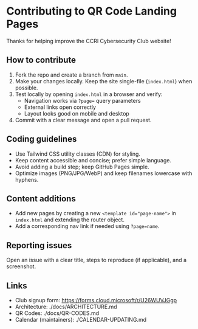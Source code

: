 # Contributing to QR Code Landing Pages

Thanks for helping improve the CCRI Cybersecurity Club website!

## How to contribute

1. Fork the repo and create a branch from `main`.
2. Make your changes locally. Keep the site single-file (`index.html`) when possible.
3. Test locally by opening `index.html` in a browser and verify:
   - Navigation works via `?page=` query parameters
   - External links open correctly
   - Layout looks good on mobile and desktop
4. Commit with a clear message and open a pull request.

## Coding guidelines

- Use Tailwind CSS utility classes (CDN) for styling.
- Keep content accessible and concise; prefer simple language.
- Avoid adding a build step; keep GitHub Pages simple.
- Optimize images (PNG/JPG/WebP) and keep filenames lowercase with hyphens.

## Content additions

- Add new pages by creating a new `<template id="page-name">` in `index.html` and extending the router object.
- Add a corresponding nav link if needed using `?page=name`.

## Reporting issues

Open an issue with a clear title, steps to reproduce (if applicable), and a screenshot.

## Links

- Club signup form: https://forms.cloud.microsoft/r/U26WUVJGgp
- Architecture: ./docs/ARCHITECTURE.md
- QR Codes: ./docs/QR-CODES.md
- Calendar (maintainers): ./CALENDAR-UPDATING.md
